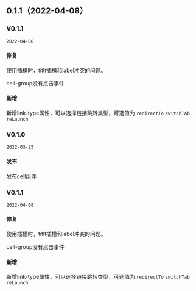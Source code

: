## 0.1.1（2022-04-08）
### V0.1.1

`2022-04-08`

#### 修复

使用插槽时，titlt插槽和label冲突的问题。

cell-group没有点击事件



#### 新增

新增link-type属性，可以选择链接跳转类型，可选值为 `redirectTo` `switchTab` `reLaunch`
### V0.1.0

`2022-03-25`

#### 发布

发布cell组件



### V0.1.1

`2022-04-08`

#### 修复

使用插槽时，titlt插槽和label冲突的问题。

cell-group没有点击事件



#### 新增

新增link-type属性，可以选择链接跳转类型，可选值为 `redirectTo` `switchTab` `reLaunch`
